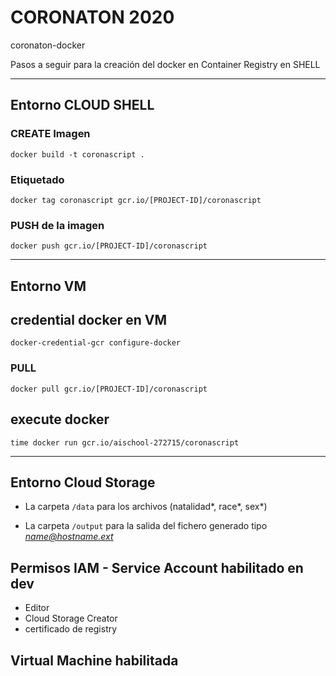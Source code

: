 # CORONATON 2020
 coronaton-docker
 
Pasos a seguir para la creación del docker en Container Registry en SHELL

* * *
## Entorno CLOUD SHELL

### CREATE Imagen
```
docker build -t coronascript .
``` 

### Etiquetado

```
docker tag coronascript gcr.io/[PROJECT-ID]/coronascript
```


### PUSH de la imagen

```
docker push gcr.io/[PROJECT-ID]/coronascript
```

* * *

## Entorno VM

## credential docker en VM
```
docker-credential-gcr configure-docker
```

### PULL

```
docker pull gcr.io/[PROJECT-ID]/coronascript
```

## execute docker

```
time docker run gcr.io/aischool-272715/coronascript
```

* * *
## Entorno Cloud Storage

- La carpeta `/data` para los archivos (natalidad*, race*, sex*)

- La carpeta `/output` para la salida del fichero generado tipo *name@hostname.ext* 


## Permisos IAM - Service Account habilitado en dev

- Editor
- Cloud Storage Creator
- certificado de registry


## Virtual Machine habilitada



